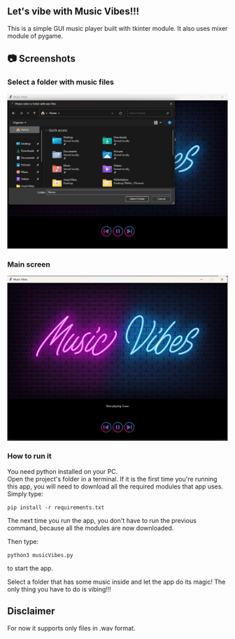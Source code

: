 ## Let's vibe with Music Vibes!!!

This is a simple GUI music player built with tkinter module. It also uses mixer module of pygame.

## 📷 Screenshots
### Select a folder with music files
![Folder selection](screenshots/image2.png)

### Main screen
![Main window](screenshots/image1.png)


### How to run it
You need python installed on your PC. <br>
Open the project's folder in a terminal. If it is the first time you're running this app, you will need to download all the required modules that app uses. Simply type:

```
pip install -r requirements.txt 
```

The next time you run the app, you don't have to run the previous command, because all the modules are now downloaded.<br>

Then type:

```
python3 musicVibes.py 
```
to start the app.<br>


Select a folder that has some music inside and let the app do its magic! The only thing you have to do is vibing!!!

## Disclaimer
For now it supports only files in .wav format.
